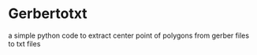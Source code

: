 Gerbertotxt
===========

a simple python code to extract center point of polygons from gerber files to txt files
